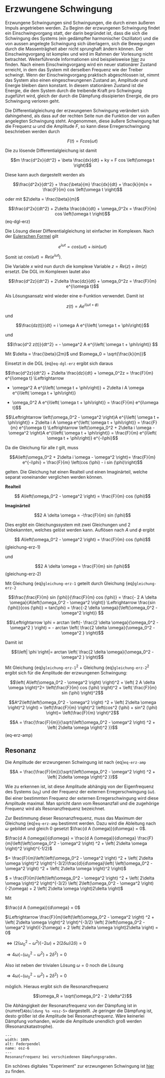# Erzwungene Schwingung

Erzwungene Schwingungen sind Schwingungen, die durch einen äußeren Impuls angetrieben werden. 
Zu Beginn der erzwungenen Schwingung findet ein Einschwingvorgang statt, der darin begründet ist, dass die sich die Schwingung des Systems (ein gedämpfter harmonischer Oszillator) und die von aussen angelegte Schwingung sich überlagern, sich die Bewegungen durch die Massenträgheit aber nicht sprunghaft ändern können. 
Der Einschwingvorgang ist komplex und wird im Rahmen der Vorlesung nicht betrachtet. Weiterführende Informationen sind beispielsweise [hier](http://dodo.fb06.fh-muenchen.de/maier/PhysikPH4T/Blaetter/13_ErzwungeneSchwingung_BA.pdf) zu finden.
Nach einem Einschwingvorgang wird ein neuer stationärer Zustand erreicht, in dem das System mit derselben Frequenz wie der Treiber schwingt.
Wenn der Einschwingvorgang praktisch abgeschlossen ist, nimmt das System also einen eingeschwungenen Zustand an, Amplitude und Energie bleiben dann konstant.
In diesem  stationären Zustand ist die Energie, die dem System durch die treibende Kraft pro Schwingung zugeführt wird, gleich der durch die Dämpfung dissipierten Energie, die pro Schwingung verloren geht.

Die Differentialgleichung der erzwungenen Schwingung verändert sich dahingehend, als dass auf der rechten Seite nun die Funktion der von außen angelegten Schwingung steht.
Angenommen, diese äußere Schwingung hat die Frequenz $\omega$ und die Amplitude $F$, so kann diese Erregerschwingung beschrieben werden durch

$$F(t) = F cos \left(\omega t \right)$$

Die zu lösende Differentialgleichung ist damit

$$m \frac{d^2x}{dt^2} + \beta \frac{dx}{dt} + ky = F cos \left(\omega t \right)$$

Diese kann auch dargestellt werden als

$$\frac{d^2x}{dt^2} + \frac{\beta}{m} \frac{dx}{dt} + \frac{k}{m}x = \frac{F}{m} cos \left(\omega t \right)$$

oder mit $2\delta = \frac{\beta}{m}$

$$\frac{d^2x}{dt^2} + 2\delta \frac{dx}{dt} + \omega_0^2x = \frac{F}{m} cos \left(\omega t \right)$$(eq-dgl-erz)

Die Lösung dieser Differentialgleichung ist einfacher im Komplexen. 
Nach der [Eulerschen Formel](https://de.wikipedia.org/wiki/Eulersche_Formel) gilt 

$$e^{i\omega t} = cos(\omega t) + i sin(\omega t)$$


Somit ist $cos(\omega t) = Re \left( e^{i \omega t} \right)$. 

Die Variable $x$ wird nun durch die komplexe Variable $z = Re(z) + i Im(z)$ ersetzt. Die DGL im Komplexen lautet also

$$\frac{d^2z}{dt^2} + 2\delta \frac{dz}{dt} + \omega_0^2z = \frac{F}{m} e^{i\omega t}$$

Als Lösungsansatz wird wieder eine e-Funktion verwendet. Damit ist

$$z(t) = Ae^{i\left( \omega t + \phi\right)}$$

und

$$\frac{dz(t)}{dt} = i \omega A e^{i\left( \omega t + \phi\right)}$$

und

$$\frac{d^2 z(t)}{dt^2} = - \omega^2 A e^{i\left( \omega t + \phi\right)} $$

Mit $\delta = \frac{\beta}{2m}$ und $\omega_0 = \sqrt{\frac{k}{m}}$

Einsetzt in die DGL {eq}`eq-dgl-erz` ergibt sich daraus

$$\frac{d^2z}{dt^2} + 2\delta \frac{dz}{dt} + \omega_0^2z = \frac{F}{m} e^{i\omega t}
\Leftrightarrow
- \omega^2 A e^{i\left( \omega t + \phi\right)} + 2\delta i A \omega e^{i\left( \omega t + \phi\right)}
+ \omega_0^2 A e^{i\left( \omega t + \phi\right)} = \frac{F}{m} e^{i\omega t}$$

$$\Leftrightarrow
\left(\omega_0^2 - \omega^2 \right)A e^{i\left( \omega t + \phi\right)} + 2\delta i A \omega e^{\left( \omega t + \phi\right)}
= \frac{F}{m} e^{i\omega t}
\Leftrightarrow
\left(\omega_0^2 + 2\delta i \omega - \omega^2 \right)A e^{i\left( \omega t + \phi\right)}
= \frac{F}{m} e^{i\left( \omega t + \phi\right)} e^{-i\phi}$$

Da die Gleichung für alle $t$ gilt, muss

$$A\left(\omega_0^2 + 2\delta i \omega - \omega^2 \right)= \frac{F}{m}  e^{-i\phi} = \frac{F}{m} \left(cos (\phi) - i sin (\phi)\right)$$

gelten. Die Gleichung hat einen Realteil und einen Imaginärteil, welche separat voneinander verglichen werden können.

**Realteil**

$$
A\left(\omega_0^2 - \omega^2 \right) = \frac{F}{m} cos (\phi)$$

**Imaginärteil**

$$2 A \delta \omega = -\frac{F}{m} sin (\phi)$$

Dies ergibt ein Gleichungssystem mit zwei Gleichungen und 2 Unbekannten, welches gelöst werden kann.
Auflösen nach $A$ und $\phi$ ergibt

$$
A\left(\omega_0^2 - \omega^2 \right) = \frac{F}{m} cos (\phi)$$(gleichung-erz-1)

und 

$$2 A \delta \omega = \frac{F}{m} sin (\phi)$$(gleichung-erz-2)

Mit Gleichung {eq}`gleichung-erz-1` geteilt durch Gleichung {eq}`gleichung-erz-2`

$$\frac{\frac{F}{m} sin (\phi)}{\frac{F}{m} cos (\phi)} = \frac{- 2 A \delta \omega}{A\left(\omega_0^2 - \omega^2 \right)} 
\Leftrightarrow 
\frac{sin (\phi)}{cos (\phi)} = tan(\phi) = \frac{-2 \delta \omega}{\left(\omega_0^2 - \omega^2 \right)} 
$$

$$\Leftrightarrow \phi = arctan \left(- \frac{2 \delta \omega}{\omega_0^2 - \omega^2 } \right) =  - arctan \left( \frac{2 \delta \omega}{\omega_0^2 - \omega^2 } \right)$$

Damit ist 

$$\\left| \phi \right|= arctan \left( \frac{2 \delta \omega}{\omega_0^2 - \omega^2 } \right)$$


Mit Gleichung {eq}`gleichung-erz-1`$^2$ + Gleichung {eq}`gleichung-erz-2`$^2$ ergibt sich für die Amplitude der erzwungenen Schwingung:

$$\left( A\left(\omega_0^2 - \omega^2 \right)  \right)^2 + \left( 2 A \delta \omega  \right)^2= \left(\frac{F}{m} cos (\phi) \right)^2 + \left( \frac{F}{m} sin (\phi) \right)^2$$

$$A^2\left(\left(\omega_0^2 - \omega^2 \right) ^2 + \left( 2\delta \omega  \right)^2 \right) = \left(\frac{F}{m} \right)^2 \left(cos^2 (\phi) + sin^2 (\phi)  \right)= \left(\frac{F}{m} \right)^2$$

$$A = \frac{\frac{F}{m}}{\sqrt{\left(\omega_0^2 - \omega^2 \right) ^2 + \left( 2\delta \omega  \right)^2 }}$$(eq-erz-amp)

## Resonanz

Die Amplitude der erzwungenen Schwingung ist nach {eq}`eq-erz-amp` 

$$A = \frac{\frac{F}{m}}{\sqrt{\left(\omega_0^2 - \omega^2 \right) ^2 + \left( 2\delta \omega  \right)^2 }}$$

Wie zu erkennen ist, ist diese Amplitude abhängig von der Eigenfrequenz des Systems ($\omega_0$) und der Frequenz der externen Erregerschwingung ($\omega$). 
Bei einer bestimmten Frequenz der externen Erregerschwingung wird diese Amplitude maximal. Man spricht dann vom Resonanzfall und die zugehörige Frequenz wird als Resonanzfrequenz bezeichnet. 

Zur Bestimmung dieser Resonanzfrequenz, muss das Maximum der Gleichung {eq}`eq-erz-amp` bestimmt werden. 
Dazu wird die Ableitung nach $\omega$ gebildet und gleich 0 gesetzt $\frac{d A (\omega)}{d\omega} = 0$.

$\frac{d A (\omega)}{d\omega} = \frac{d A (\omega)}{d\omega} \frac{F}{m}\left(\left(\omega_0^2 - \omega^2 \right) ^2 +
\left( 2\delta \omega  \right)^2 \right)^{-1/2}$

$= \frac{F}{m}\left(\left(\omega_0^2 - \omega^2 \right) ^2 +
\left( 2\delta \omega  \right)^2 \right)^{-3/2}\frac{d}{d\omega}\left( \left(\omega_0^2 - \omega^2 \right) ^2 +
\left( 2\delta \omega  \right)^2 \right)$

$ = \frac{F}{m}\left(\left(\omega_0^2 - \omega^2 \right) ^2 +
\left( 2\delta \omega  \right)^2 \right)^{-3/2} \left( 2\left(\omega_0^2 - \omega^2 \right)(-2\omega)  +
2 \left( 2\delta \omega  \right)2\delta \right)$

Mit

$\frac{d A (\omega)}{d\omega} = 0$

$\Leftrightarrow \frac{F}{m}\left(\left(\omega_0^2 - \omega^2 \right) ^2 +
\left( 2\delta \omega  \right)^2 \right)^{-3/2} \left( 2\left(\omega_0^2 - \omega^2 \right)(-2\omega)  +
2 \left( 2\delta \omega  \right)2\delta \right) = 0$

$\Leftrightarrow \left( 2\left(\omega_0^2 - \omega^2 \right)(-2\omega)  +
2 \left( 2\delta \omega  \right)2\delta \right) = 0$

$\Rightarrow 4 \omega \left( -\left(\omega_0^2 - \omega^2 \right) + 2 \delta^2 \right) = 0$

Also ist neben der trivialen Lösung $\omega = 0$ noch die Lösung

$\Rightarrow 4 \omega \left( -\left(\omega_0^2 - \omega^2 \right) + 2 \delta^2 \right) = 0$ 

möglich. Hieraus ergibt sich die Resonanzfrequenz

$$\omega_R = \sqrt{\omega_0^2 - 2 \delta^2}$$

Die Abhängigkeit der Resonanzfrequenz von der Dämpfung ist in {numref}`Abbildung %s <osz-5>` dargestellt. Je geringer die Dämpfung ist, desto größer ist die Amplitude bei Resonanzfrequenz. Wäre keinerlei Dämpfung vorhanden, würde die Amplitude unendlich groß werden (Resonanzkatastrophe).


```{figure} Bilder_Schwingungen/resonanz.png
---
width: 100%
alt: Federpendel
name: osz-6
---
Resonanzfrequenz bei verschiedenen Dämpfungsgraden.
 ```


Ein schönes digitales "Experiment" zur erzwungenen Schwingung ist 
[hier](https://www.leifiphysik.de/mechanik/kopplung-von-schwingungen/versuche/erzwungene-schwingung-eines-federpendels-simulation)
zu finden. 


<!-- [Einschwingvorgang](https://univideo.uni-kassel.de/video/Einschwingvorgang-bei-005-und-30/ae2735f32d1d8444abfe35c7093f7f73)

```{figure} https://upload.wikimedia.org/wikipedia/commons/9/9d/Simple_harmonic_oscillator.gif
---
width: 20%
alt: Federpendel
name: erzw-1
---
Federpendel, [Quelle: Oleg Alexandrov - self-made with en:Matlab., Gemeinfrei](https://commons.wikimedia.org/w/index.php?curid=2292351)
 ``` -->


